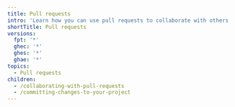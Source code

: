 ```yaml
---
title: Pull requests
intro: 'Learn how you can use pull requests to collaborate with others and commit changes to your own projects.'
shortTitle: Pull requests
versions:
  fpt: '*'
  ghec: '*'
  ghes: '*'
  ghae: '*'
topics:
  - Pull requests
children:
  - /collaborating-with-pull-requests
  - /committing-changes-to-your-project
---
```


